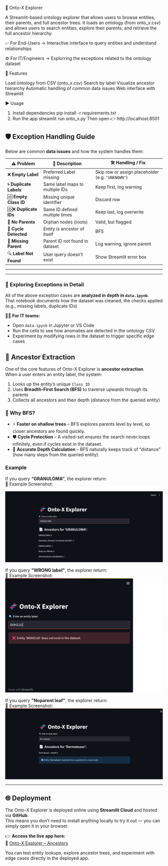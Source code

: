 🧬 Onto-X Explorer

A Streamlit-based ontology explorer that allows users to browse entities, their parents, and full ancestor trees.
It loads an ontology (from onto_x.csv) and allows users to search entities, explore their parents, and retrieve the full ancestor hierarchy.

✅ For End-Users → Interactive interface to query entities and understand relationships

⚙️ For IT/Engineers → Explorring the exceptions related to the ontology dataset

🚀 Features

Load ontology from CSV (onto_x.csv)
Search by label
Visualize ancestor hierarchy
Automatic handling of common data issues
Web interface with Streamlit

▶️ Usage

1. Install dependencies
   pip install -r requirements.txt
2. Run the app
   streamlit run onto_x.py
   Then open 👉 http://localhost:8501

## 🛡️ Exception Handling Guide

Below are common **data issues** and how the system handles them:

| ⚠️ Problem              | 📄 Description                  | 🛠️ Handling / Fix                                 |
| ----------------------- | ------------------------------- | ------------------------------------------------- |
| ❌ **Empty Label**      | Preferred Label missing         | Skip row or assign placeholder (e.g. `"UNKNOWN"`) |
| 🌀 **Duplicate Labels** | Same label maps to multiple IDs | Keep first, log warning                           |
| 🆔 **Empty Class ID**   | Missing unique identifier       | Discard row                                       |
| 🆔❌ **Duplicate IDs**  | Same ID defined multiple times  | Keep last, log overwrite                          |
| 🌱 **No Parents**       | Orphan nodes (roots)            | Valid, but flagged                                |
| 🔄 **Cycle Detected**   | Entity is ancestor of itself    | BFS                        |
| 🔗 **Missing Parent**   | Parent ID not found in dataset  | Log warning, ignore parent                        |
| 🔍 **Label Not Found**  | User query doesn’t exist        | Show Streamlit error box                          |

---

---

### 🔬 Exploring Exceptions in Detail

All of the above exception cases are **analyzed in depth in `data.ipynb`**.  
That notebook documents how the dataset was cleaned, the checks applied (e.g., missing labels, duplicate IDs)

👨‍💻 **For IT teams:**

- Open `data.ipynb` in Jupyter or VS Code
- Run the cells to see how anomalies are detected in the ontology CSV
- Experiment by modifying rows in the dataset to trigger specific edge cases

## 🌳 Ancestor Extraction

One of the core features of Onto-X Explorer is **ancestor extraction**.  
When a user enters an entity label, the system:

1. Looks up the entity’s unique `Class ID`
2. Uses **Breadth-First Search (BFS)** to traverse upwards through its parents
3. Collects all ancestors and their depth (distance from the queried entity)

### 🔎 Why BFS?

- ⚡ **Faster on shallow trees** – BFS explores parents level by level, so closer ancestors are found quickly.
- 🛡️ **Cycle Protection** – A visited-set ensures the search never loops infinitely, even if cycles exist in the dataset.
- 🌳 **Accurate Depth Calculation** – BFS naturally keeps track of “distance” (how many steps from the queried entity).

### Example

If you query **“GRANULOMA”**, the explorer return:  
📸 Example Screenshot:  
![Ancestor Extraction Example](./screenshots/ance_exp.png)

If you query **"WRONG label"**, the explorer return:  
📸 Example Screenshot:  
![Ancestor Extraction Example](./screenshots/wrong_label.png)

If you query **"Noparent leaf"**, the explorer return:  
📸 Example Screenshot:  
![Ancestor Extraction Example](./screenshots/orphan.png)


---

## 🌐 Deployment  

The Onto-X Explorer is deployed online using **Streamlit Cloud** and hosted via **GitHub**.  
This means you don’t need to install anything locally to try it out — you can simply open it in your browser.  

👉 **Access the live app here:**  
🔗 [Onto-X Explorer – Ancestors](https://onto-x-explorer-ancesotors.streamlit.app/)  

You can test entity lookups, explore ancestor trees, and experiment with edge cases directly in the deployed app.  
